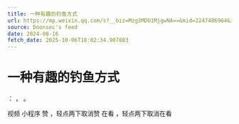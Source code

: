 ```yaml
---
title: 一种有趣的钓鱼方式
url: https://mp.weixin.qq.com/s?__biz=Mzg3MDU1MjgwNA==&mid=2247486964&idx=1&sn=2a23cd84705df4c5f31464f73fdc16bc
source: Doonsec's feed
date: 2024-08-16
fetch_date: 2025-10-06T18:02:34.907803
---
```


# 一种有趣的钓鱼方式

：
，
。

视频
小程序
赞
，轻点两下取消赞
在看
，轻点两下取消在看